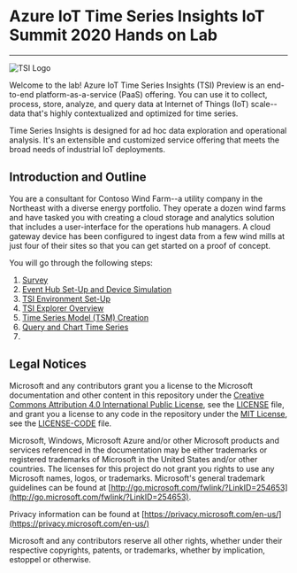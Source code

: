 # Azure IoT Time Series Insights IoT Summit 2020 Hands on Lab
-----------------------------------------
![TSI Logo](https://azure-samples.github.io/azureiotlabs/timeseriesinsights/images/timeseriesinsights.jpg)

Welcome to the lab! Azure IoT Time Series Insights (TSI) Preview is an end-to-end platform-as-a-service (PaaS) offering. You can use it to collect, process, store, analyze, and query data at Internet of Things (IoT) scale--data that's highly contextualized and optimized for time series.

Time Series Insights is designed for ad hoc data exploration and operational analysis. It's an extensible and customized service offering that meets the broad needs of industrial IoT deployments. 

## Introduction and Outline

You are a consultant for Contoso Wind Farm--a utility company in the Northeast with a diverse energy portfolio. They operate a dozen wind farms and have tasked you with creating a cloud storage and analytics solution that includes a user-interface for the operations hub managers. A cloud gateway device has been configured to ingest data from a few wind mills at just four of their sites so that you can get started on a proof of concept.

You will go through the following steps:

1. [Survey](step-001-survey/)
2. [Event Hub Set-Up and Device Simulation](step-002-hub-and-data-sim/)
3. [TSI Environment Set-Up](step-003-tsi-env-creation/)
4. [TSI Explorer Overview](step-004-explorer-intro/)
5. [Time Series Model (TSM) Creation](step-005-tsm-creation/)
6. [Query and Chart Time Series](step-006-charting)
7. 

## Legal Notices

Microsoft and any contributors grant you a license to the Microsoft documentation and other content
in this repository under the [Creative Commons Attribution 4.0 International Public License](https://creativecommons.org/licenses/by/4.0/legalcode),
see the [LICENSE](LICENSE) file, and grant you a license to any code in the repository under the [MIT License](https://opensource.org/licenses/MIT), see the
[LICENSE-CODE](LICENSE-CODE) file.

Microsoft, Windows, Microsoft Azure and/or other Microsoft products and services referenced in the documentation
may be either trademarks or registered trademarks of Microsoft in the United States and/or other countries.
The licenses for this project do not grant you rights to use any Microsoft names, logos, or trademarks.
Microsoft's general trademark guidelines can be found at [http://go.microsoft.com/fwlink/?LinkID=254653](http://go.microsoft.com/fwlink/?LinkID=254653).

Privacy information can be found at [https://privacy.microsoft.com/en-us/](https://privacy.microsoft.com/en-us/)

Microsoft and any contributors reserve all other rights, whether under their respective copyrights, patents,
or trademarks, whether by implication, estoppel or otherwise.
